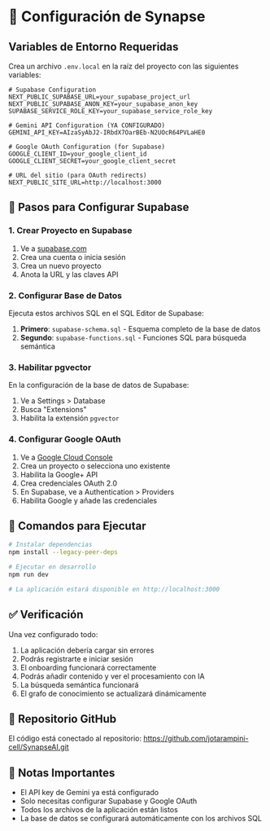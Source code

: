 # 🔧 Configuración de Synapse

## Variables de Entorno Requeridas

Crea un archivo `.env.local` en la raíz del proyecto con las siguientes variables:

```env
# Supabase Configuration
NEXT_PUBLIC_SUPABASE_URL=your_supabase_project_url
NEXT_PUBLIC_SUPABASE_ANON_KEY=your_supabase_anon_key
SUPABASE_SERVICE_ROLE_KEY=your_supabase_service_role_key

# Gemini API Configuration (YA CONFIGURADO)
GEMINI_API_KEY=AIzaSyAbJ2-IRbdX7OarBEb-N2UOcR64PVLaHE0

# Google OAuth Configuration (for Supabase)
GOOGLE_CLIENT_ID=your_google_client_id
GOOGLE_CLIENT_SECRET=your_google_client_secret

# URL del sitio (para OAuth redirects)
NEXT_PUBLIC_SITE_URL=http://localhost:3000
```

## 🚀 Pasos para Configurar Supabase

### 1. Crear Proyecto en Supabase
1. Ve a [supabase.com](https://supabase.com)
2. Crea una cuenta o inicia sesión
3. Crea un nuevo proyecto
4. Anota la URL y las claves API

### 2. Configurar Base de Datos
Ejecuta estos archivos SQL en el SQL Editor de Supabase:

1. **Primero**: `supabase-schema.sql` - Esquema completo de la base de datos
2. **Segundo**: `supabase-functions.sql` - Funciones SQL para búsqueda semántica

### 3. Habilitar pgvector
En la configuración de la base de datos de Supabase:
1. Ve a Settings > Database
2. Busca "Extensions"
3. Habilita la extensión `pgvector`

### 4. Configurar Google OAuth
1. Ve a [Google Cloud Console](https://console.cloud.google.com)
2. Crea un proyecto o selecciona uno existente
3. Habilita la Google+ API
4. Crea credenciales OAuth 2.0
5. En Supabase, ve a Authentication > Providers
6. Habilita Google y añade las credenciales

## 🎯 Comandos para Ejecutar

```bash
# Instalar dependencias
npm install --legacy-peer-deps

# Ejecutar en desarrollo
npm run dev

# La aplicación estará disponible en http://localhost:3000
```

## ✅ Verificación

Una vez configurado todo:
1. La aplicación debería cargar sin errores
2. Podrás registrarte e iniciar sesión
3. El onboarding funcionará correctamente
4. Podrás añadir contenido y ver el procesamiento con IA
5. La búsqueda semántica funcionará
6. El grafo de conocimiento se actualizará dinámicamente

## 🔗 Repositorio GitHub

El código está conectado al repositorio: https://github.com/jotarampini-cell/SynapseAI.git

## 📝 Notas Importantes

- El API key de Gemini ya está configurado
- Solo necesitas configurar Supabase y Google OAuth
- Todos los archivos de la aplicación están listos
- La base de datos se configurará automáticamente con los archivos SQL










